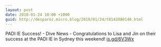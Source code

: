 ```yaml
---
layout: post
date: 2010-01-24 10:00 +1000
guid: http://desparoz.micro.blog/2010/01/24/t8142080140.html
---
```

PADI IE Success! - Dive News - Congratulations to Lisa and Jin on their success at the PADI IE in Sydney this weekend! [is.gd/6V3Wx](http://is.gd/6V3Wx)
